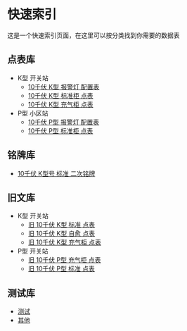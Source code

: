 # 快速索引

这是一个快速索引页面，在这里可以按分类找到你需要的数据表

## 点表库

- K型 开关站
  - [10千伏 K型 报警灯 配置表](Page/10K-Alarmplate.md)<Badge type="warning" text="适用于 统一型后台装置" />
  - [10千伏 K型 标准柜 点表](/Page/10K-Standard-Uploadplate.md) <Badge type="warning" text="适用于 标准柜体 带自愈 带FA" />
  - [10千伏 K型 充气柜 点表](/Page/10K-Air-Uploadplate.md) <Badge type="warning" text="适用于 三工位充气柜体 带自愈 带FA" />
- P型 小区站
  - [10千伏 P型 报警灯 配置表](/Page/10P-Alarmplate.md)<Badge type="warning" text="适用于 统一型后台装置" />
  - [10千伏 P型 标准柜 点表](/Page/10P-Standard-Uploadplate.md)<Badge type="warning" text="适用于 三工位柜体 带FA" />



## 铭牌库

- [10千伏 K型号 标准 二次铭牌](/Page/10K-Standard-Nameplate.md)

  

## 旧文库

- K型 开关站
  - [旧 10千伏 K型 标准 点表](/Page/OLD/OLD-10K-Standard-Uploadplate.md) <Badge type="warning" text="适用于 无自愈 有FA" />
  - [旧 10千伏 K型 自愈 点表](/Page/OLD/OLD-10K-Automatic-Uploadplate.md)<Badge type="warning" text="适用于 有自愈 有FA" />
  - [旧 10千伏 K型 充气柜 点表](/Page/OLD/OLD-10K-AirSF6-Uploadplate.md)<Badge type="warning" text="适用于 三工位柜体" />
- P型 开关站
  - [旧 10千伏 P型 充气柜 点表](/Page/OLD/OLD-10P-Air-Uploadplate.md)<Badge type="warning" text="适用于 三工位柜体" />
  - [旧 10千伏 P型 标准 点表](/Page/OLD/OLD-10P-Standard-Uploadplate.md)



## 测试库

- [测试](/Page/TEST.md)
- [其他](/Page/OTHER.md)

